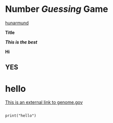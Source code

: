 <h1>Number <i>Guessing</i> Game</h1>

[hunarmund](https://www.hunarmund.com/)

**Title**

***This is the best***

**Hi**

## YES

# hello

[This is an external link to genome.gov](https://www.genome.gov/)

```

print("hello")

```
